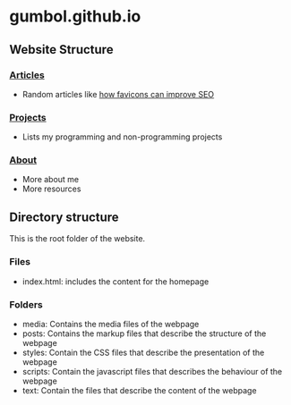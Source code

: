 # gumbol.github.io

## Website Structure

### [Articles](https://gumbol.github.io/posts/blog.html)
* Random articles like [how favicons can improve SEO](https://gumbol.github.io/posts/blog-intro-to-favicon.html)

### [Projects](https://gumbol.github.io/posts/my-projects.html)
* Lists my programming and non-programming projects

### [About](https://gumbol.github.io/about.html)
* More about me
* More resources

## Directory structure
This is the root folder of the website.

### Files
* index.html: includes the content for the homepage

### Folders
- media: Contains the media files of the webpage
- posts: Contains the markup files that describe the structure of the webpage
- styles: Contain the CSS files that describe the presentation of the webpage
- scripts: Contain the javascript files that describes the behaviour of the webpage
- text: Contain the files that describe the content of the webpage
